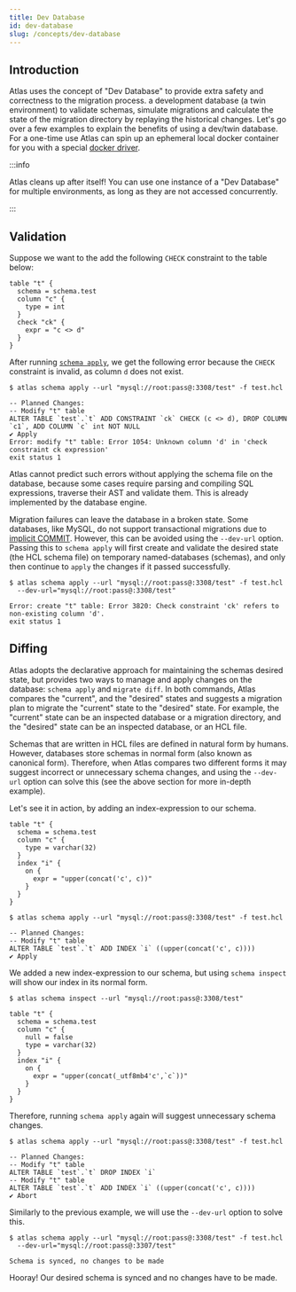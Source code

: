 ```yaml
---
title: Dev Database
id: dev-database
slug: /concepts/dev-database
---
```

## Introduction

Atlas uses the concept of "Dev Database" to provide extra safety and correctness to the migration process.
a development database (a twin environment) to validate schemas, simulate migrations and calculate the state of the
migration directory by replaying the historical changes. Let's go over a few examples to explain the benefits of using a
dev/twin database. For a one-time use Atlas can spin up an ephemeral local docker container for you with a special
[docker driver](concepts/url.mdx).

:::info

Atlas cleans up after itself! You can use one instance of a "Dev Database" for multiple environments, as long 
as they are not accessed concurrently.

:::

## Validation

Suppose we want to the add the following `CHECK` constraint to the table below:

```hcl title="test.hcl" {6-8}
table "t" {
  schema = schema.test
  column "c" {
    type = int
  }
  check "ck" {
    expr = "c <> d"
  }
}
```

After running [`schema apply`](reference.md#atlas-schema-apply), we get the following error because the `CHECK`
constraint is invalid, as column `d` does not exist.

```shell
$ atlas schema apply --url "mysql://root:pass@:3308/test" -f test.hcl
```
```text
-- Planned Changes:
-- Modify "t" table
ALTER TABLE `test`.`t` ADD CONSTRAINT `ck` CHECK (c <> d), DROP COLUMN `c1`, ADD COLUMN `c` int NOT NULL
✔ Apply
Error: modify "t" table: Error 1054: Unknown column 'd' in 'check constraint ck expression'
exit status 1
```

Atlas cannot predict such errors without applying the schema file on the database, because some cases require parsing
and compiling SQL expressions, traverse their AST and validate them. This is already implemented by the database engine.

Migration failures can leave the database in a broken state. Some databases, like MySQL, do not support transactional
migrations due to [implicit COMMIT](https://dev.mysql.com/doc/refman/8.0/en/implicit-commit.html). However, this can be
avoided using the `--dev-url` option. Passing this to `schema apply` will first create and validate the desired state
(the HCL schema file) on temporary named-databases (schemas), and only then continue to `apply` the changes if it passed
successfully.

```shell
$ atlas schema apply --url "mysql://root:pass@:3308/test" -f test.hcl
  --dev-url="mysql://root:pass@:3308/test"
```
```text
Error: create "t" table: Error 3820: Check constraint 'ck' refers to non-existing column 'd'.
exit status 1
```

## Diffing

Atlas adopts the declarative approach for maintaining the schemas desired state, but provides two ways to manage and
apply changes on the database: `schema apply` and `migrate diff`. In both commands, Atlas compares the "current", and the
"desired" states and suggests a migration plan to migrate the "current" state to the "desired" state. For example, the
"current" state can be an inspected database or a migration directory, and the "desired" state can be an inspected
database, or an HCL file.

Schemas that are written in HCL files are defined in natural form by humans. However, databases store schemas in
normal form (also known as canonical form). Therefore, when Atlas compares two different forms it may suggest incorrect
or unnecessary schema changes, and using the `--dev-url` option can solve this (see the above section for more
in-depth example).

Let's see it in action, by adding an index-expression to our schema.

```hcl title="test.hcl" {6-10}
table "t" {
  schema = schema.test
  column "c" {
    type = varchar(32)
  }
  index "i" {
    on {
      expr = "upper(concat('c', c))"
    }
  }
}
```

```shell
$ atlas schema apply --url "mysql://root:pass@:3308/test" -f test.hcl
```
```text
-- Planned Changes:
-- Modify "t" table
ALTER TABLE `test`.`t` ADD INDEX `i` ((upper(concat('c', c))))
✔ Apply
```

We added a new index-expression to our schema, but using `schema inspect` will show our index in its normal form.

```shell
$ atlas schema inspect --url "mysql://root:pass@:3308/test"
```
```hcl {7-11}
table "t" {
  schema = schema.test
  column "c" {
    null = false
    type = varchar(32)
  }
  index "i" {
    on {
      expr = "upper(concat(_utf8mb4'c',`c`))"
    }
  }
}
```

Therefore, running `schema apply` again will suggest unnecessary schema changes.
```shell
$ atlas schema apply --url "mysql://root:pass@:3308/test" -f test.hcl
```
```text
-- Planned Changes:
-- Modify "t" table
ALTER TABLE `test`.`t` DROP INDEX `i`
-- Modify "t" table
ALTER TABLE `test`.`t` ADD INDEX `i` ((upper(concat('c', c))))
✔ Abort
```

Similarly to the previous example, we will use the `--dev-url` option to solve this.

```shell
$ atlas schema apply --url "mysql://root:pass@:3308/test" -f test.hcl
  --dev-url="mysql://root:pass@:3307/test"
```
```text
Schema is synced, no changes to be made
```

Hooray! Our desired schema is synced and no changes have to be made.
